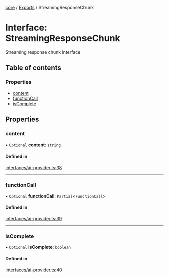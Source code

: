 <!-- 
 ⚠️  AUTO-GENERATED FILE - DO NOT EDIT MANUALLY
 This file is automatically generated by scripts/docs-generator.js
 To make changes, edit the source TypeScript files or update the generator script
-->

[core](../../) / [Exports](../modules) / StreamingResponseChunk

# Interface: StreamingResponseChunk

Streaming response chunk interface

## Table of contents

### Properties

- [content](StreamingResponseChunk#content)
- [functionCall](StreamingResponseChunk#functioncall)
- [isComplete](StreamingResponseChunk#iscomplete)

## Properties

### content

• `Optional` **content**: `string`

#### Defined in

[interfaces/ai-provider.ts:38](https://github.com/woojubb/robota/blob/c6e34b812a694c385f1812d97d6be11a99d1b8c0/packages/core/src/interfaces/ai-provider.ts#L38)

___

### functionCall

• `Optional` **functionCall**: `Partial`\<`FunctionCall`\>

#### Defined in

[interfaces/ai-provider.ts:39](https://github.com/woojubb/robota/blob/c6e34b812a694c385f1812d97d6be11a99d1b8c0/packages/core/src/interfaces/ai-provider.ts#L39)

___

### isComplete

• `Optional` **isComplete**: `boolean`

#### Defined in

[interfaces/ai-provider.ts:40](https://github.com/woojubb/robota/blob/c6e34b812a694c385f1812d97d6be11a99d1b8c0/packages/core/src/interfaces/ai-provider.ts#L40)
